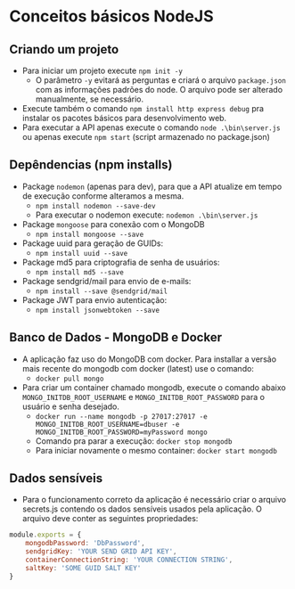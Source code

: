 
# Conceitos básicos NodeJS

## Criando um projeto
- Para iniciar um projeto execute `npm init -y`
	- O parâmetro `-y` evitará as perguntas e criará o arquivo `package.json` com as informações padrões do node. O arquivo pode ser alterado manualmente, se necessário.
- Execute também o comando `npm install http express debug` pra instalar os pacotes básicos para desenvolvimento web.
- Para executar a API apenas execute o comando `node .\bin\server.js` ou apenas execute `npm start` (script armazenado no package.json)

## Depêndencias (npm installs)
- Package `nodemon` (apenas para dev), para que a API atualize em tempo de execução conforme alteramos a mesma.
	- `npm install nodemon --save-dev`
	- Para executar o nodemon execute: `nodemon .\bin\server.js`
- Package `mongoose` para conexão com o MongoDB
	- `npm install mongoose --save`
- Package uuid para geração de GUIDs:
	- `npm install uuid --save`
- Package md5 para criptografia de senha de usuários:
	- `npm install md5 --save`
- Package sendgrid/mail para envio de e-mails:
	- `npm install --save @sendgrid/mail`
- Package JWT para envio autenticação:
	- `npm install jsonwebtoken --save`

## Banco de Dados - MongoDB e Docker
- A aplicação faz uso do MongoDB com docker. Para installar a versão mais recente do mongodb com docker (latest) use o comando:
	- `docker pull mongo`
- Para criar um container chamado mongodb, execute o comando abaixo `MONGO_INITDB_ROOT_USERNAME` e `MONGO_INITDB_ROOT_PASSWORD` para o usuário e senha desejado.
	- `docker run --name mongodb -p 27017:27017 -e MONGO_INITDB_ROOT_USERNAME=dbuser -e MONGO_INITDB_ROOT_PASSWORD=myPassword mongo`
	- Comando pra parar a execução: `docker stop mongodb`
	- Para iniciar novamente o mesmo container: `docker start mongodb`

## Dados sensíveis
- Para o funcionamento correto da aplicação é necessário criar o arquivo secrets.js contendo os dados sensíveis usados pela aplicação. O arquivo deve conter as seguintes propriedades:

```javascript
module.exports = {
    mongodbPassword: 'DbPassword',
    sendgridKey: 'YOUR SEND GRID API KEY',
    containerConnectionString: 'YOUR CONNECTION STRING',
    saltKey: 'SOME GUID SALT KEY'
}
```
